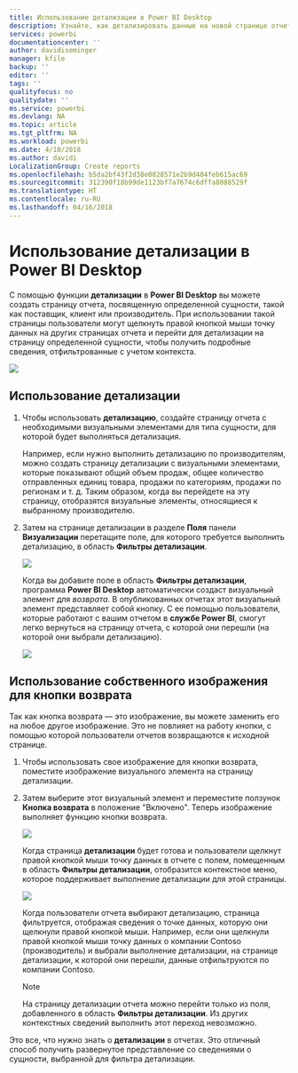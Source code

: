 ```yaml
---
title: Использование детализации в Power BI Desktop
description: Узнайте, как детализировать данные на новой странице отчета в Power BI Desktop.
services: powerbi
documentationcenter: ''
author: davidiseminger
manager: kfile
backup: ''
editor: ''
tags: ''
qualityfocus: no
qualitydate: ''
ms.service: powerbi
ms.devlang: NA
ms.topic: article
ms.tgt_pltfrm: NA
ms.workload: powerbi
ms.date: 4/10/2018
ms.author: davidi
LocalizationGroup: Create reports
ms.openlocfilehash: b5da2bf43f2d38e0828571e2b9d404feb615ac69
ms.sourcegitcommit: 312390f18b99de1123bf7a7674c6dffa8088529f
ms.translationtype: HT
ms.contentlocale: ru-RU
ms.lasthandoff: 04/16/2018
---
```

# <a name="use-drillthrough-in-power-bi-desktop"></a>Использование детализации в Power BI Desktop
С помощью функции **детализации** в **Power BI Desktop** вы можете создать страницу отчета, посвященную определенной сущности, такой как поставщик, клиент или производитель. При использовании такой страницы пользователи могут щелкнуть правой кнопкой мыши точку данных на других страницах отчета и перейти для детализации на страницу определенной сущности, чтобы получить подробные сведения, отфильтрованные с учетом контекста.

![](media/desktop-drillthrough/drillthrough_01.png)

## <a name="using-drillthrough"></a>Использование детализации
1. Чтобы использовать **детализацию**, создайте страницу отчета с необходимыми визуальными элементами для типа сущности, для которой будет выполняться детализация. 

    Например, если нужно выполнить детализацию по производителям, можно создать страницу детализации с визуальными элементами, которые показывают общий объем продаж, общее количество отправленных единиц товара, продажи по категориям, продажи по регионам и т. д. Таким образом, когда вы перейдете на эту страницу, отобразятся визуальные элементы, относящиеся к выбранному производителю.

2. Затем на странице детализации в разделе **Поля** панели **Визуализации** перетащите поле, для которого требуется выполнить детализацию, в область **Фильтры детализации**.

    ![](media/desktop-drillthrough/drillthrough_02.png)

    Когда вы добавите поле в область **Фильтры детализации**, программа **Power BI Desktop** автоматически создаст визуальный элемент для *возврата*. В опубликованных отчетах этот визуальный элемент представляет собой кнопку. С ее помощью пользователи, которые работают с вашим отчетом в **службе Power BI**, смогут легко вернуться на страницу отчета, с которой они перешли (на которой они выбрали детализацию).

    ![](media/desktop-drillthrough/drillthrough_03.png)

## <a name="use-your-own-image-for-a-back-button"></a>Использование собственного изображения для кнопки возврата    
 Так как кнопка возврата — это изображение, вы можете заменить его на любое другое изображение. Это не повлияет на работу кнопки, с помощью которой пользователи отчетов возвращаются к исходной странице.

1. Чтобы использовать свое изображение для кнопки возврата, поместите изображение визуального элемента на страницу детализации.
2. Затем выберите этот визуальный элемент и переместите ползунок **Кнопка возврата** в положение "Включено". Теперь изображение выполняет функцию кнопки возврата.

    ![](media/desktop-drillthrough/drillthrough_05.png)

    Когда страница **детализации** будет готова и пользователи щелкнут правой кнопкой мыши точку данных в отчете с полем, помещенным в область **Фильтры детализации**, отобразится контекстное меню, которое поддерживает выполнение детализации для этой страницы.

    ![](media/desktop-drillthrough/drillthrough_04.png)

    Когда пользователи отчета выбирают детализацию, страница фильтруется, отображая сведения о точке данных, которую они щелкнули правой кнопкой мыши. Например, если они щелкнули правой кнопкой мыши точку данных о компании Contoso (производитель) и выбрали выполнение детализации, на странице детализации, к которой они перешли, данные отфильтруются по компании Contoso.

    > [!NOTE]
    > На страницу детализации отчета можно перейти только из поля, добавленного в область **Фильтры детализации**. Из других контекстных сведений выполнить этот переход невозможно.
    > 
    > 

Это все, что нужно знать о **детализации** в отчетах. Это отличный способ получить развернутое представление со сведениями о сущности, выбранной для фильтра детализации.

